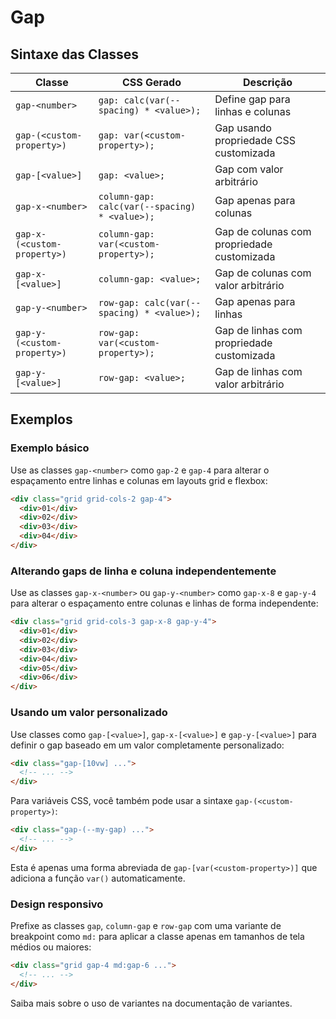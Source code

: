 # Gap

## Sintaxe das Classes

| Classe | CSS Gerado | Descrição |
|--------|------------|-----------|
| `gap-<number>` | `gap: calc(var(--spacing) * <value>);` | Define gap para linhas e colunas |
| `gap-(<custom-property>)` | `gap: var(<custom-property>);` | Gap usando propriedade CSS customizada |
| `gap-[<value>]` | `gap: <value>;` | Gap com valor arbitrário |
| `gap-x-<number>` | `column-gap: calc(var(--spacing) * <value>);` | Gap apenas para colunas |
| `gap-x-(<custom-property>)` | `column-gap: var(<custom-property>);` | Gap de colunas com propriedade customizada |
| `gap-x-[<value>]` | `column-gap: <value>;` | Gap de colunas com valor arbitrário |
| `gap-y-<number>` | `row-gap: calc(var(--spacing) * <value>);` | Gap apenas para linhas |
| `gap-y-(<custom-property>)` | `row-gap: var(<custom-property>);` | Gap de linhas com propriedade customizada |
| `gap-y-[<value>]` | `row-gap: <value>;` | Gap de linhas com valor arbitrário |

## Exemplos

### Exemplo básico

Use as classes `gap-<number>` como `gap-2` e `gap-4` para alterar o espaçamento entre linhas e colunas em layouts grid e flexbox:

```html
<div class="grid grid-cols-2 gap-4">
  <div>01</div>
  <div>02</div>
  <div>03</div>
  <div>04</div>
</div>
```

### Alterando gaps de linha e coluna independentemente

Use as classes `gap-x-<number>` ou `gap-y-<number>` como `gap-x-8` e `gap-y-4` para alterar o espaçamento entre colunas e linhas de forma independente:

```html
<div class="grid grid-cols-3 gap-x-8 gap-y-4">
  <div>01</div>
  <div>02</div>
  <div>03</div>
  <div>04</div>
  <div>05</div>
  <div>06</div>
</div>
```

### Usando um valor personalizado

Use classes como `gap-[<value>]`, `gap-x-[<value>]` e `gap-y-[<value>]` para definir o gap baseado em um valor completamente personalizado:

```html
<div class="gap-[10vw] ...">
  <!-- ... -->
</div>
```

Para variáveis CSS, você também pode usar a sintaxe `gap-(<custom-property>)`:

```html
<div class="gap-(--my-gap) ...">
  <!-- ... -->
</div>
```

Esta é apenas uma forma abreviada de `gap-[var(<custom-property>)]` que adiciona a função `var()` automaticamente.

### Design responsivo

Prefixe as classes `gap`, `column-gap` e `row-gap` com uma variante de breakpoint como `md:` para aplicar a classe apenas em tamanhos de tela médios ou maiores:

```html
<div class="grid gap-4 md:gap-6 ...">
  <!-- ... -->
</div>
```

Saiba mais sobre o uso de variantes na documentação de variantes.

